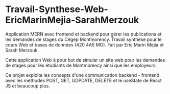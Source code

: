 # Travail-Synthese-Web-EricMarinMejia-SarahMerzouk
Application MERN avec frontend et backend pour gérer les publications et les demandes de stages du Cégep Montmorency.
Travail synthèse pour le cours Web et bases de données (420 4A5 MO). Fait par Eric Marin Mejia et Sarah Merzouk.

Cette application Web à pour but de simuler un site web pour les demandes de stages pour les étudiants de Montmorency
ainsi que les employeurs.

Ce projet exploite les concepts d'une communication backend - frontend avec les méthodes POST, GET, UDPDATE, DELETE et
le useState de React JS et beaucoup plus.
